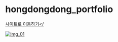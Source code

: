 ﻿# hongdongdong_portfolio

<a href="http://hongdongdong.co.kr/portfolio/index.html">사이트로 이동하기</

![img_01](https://user-images.githubusercontent.com/61222924/96548800-75533780-12e9-11eb-9b1d-f8d06daa2e45.png)

